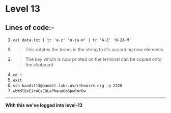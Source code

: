 # Level 13
## Lines of code:-
1. `cat data.txt | tr 'a-z' 'n-za-m' | tr 'A-Z' 'N-ZA-M'`
2. > This rotates the terms in the string to it's according new elements
3. > The key which is now printed on the terminal can be copied onto the clipboard
4. `cd ~`
5. `exit`
6. `ssh bandit13@bandit.labs.overthewire.org -p 2220`
7. `wbWdlBxEir4CaE8LaPhauuOo6pwRmrDw`
---
**With this we've logged into level-13**
